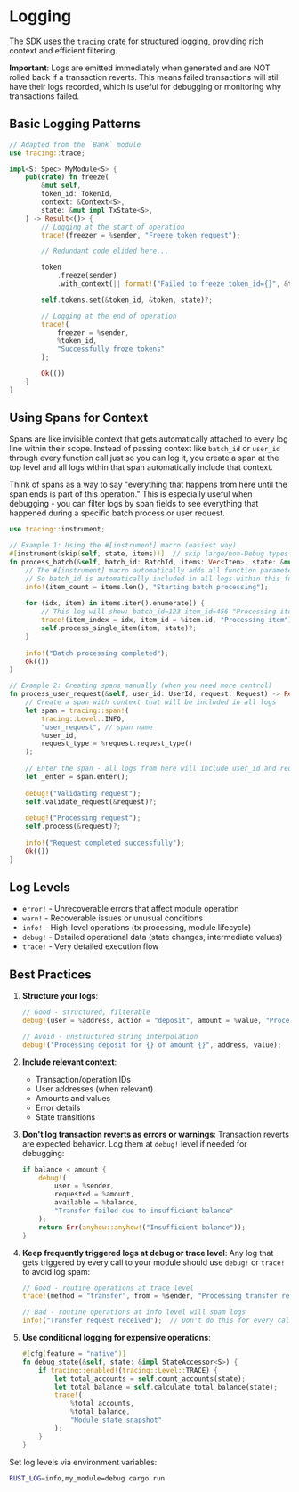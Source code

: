 # Logging

The SDK uses the [`tracing`](https://docs.rs/tracing/latest/tracing/) crate for structured logging, providing rich context and efficient filtering.

**Important**: Logs are emitted immediately when generated and are NOT rolled back if a transaction reverts. This means failed transactions will still have their logs recorded, which is useful for debugging or monitoring why transactions failed.

## Basic Logging Patterns

```rust
// Adapted from the `Bank` module
use tracing::trace;

impl<S: Spec> MyModule<S> {
    pub(crate) fn freeze(
        &mut self,
        token_id: TokenId,
        context: &Context<S>,
        state: &mut impl TxState<S>,
    ) -> Result<()> {
        // Logging at the start of operation
        trace!(freezer = %sender, "Freeze token request");

        // Redundant code elided here...

        token
            .freeze(sender)
            .with_context(|| format!("Failed to freeze token_id={}", &token_id))?;

        self.tokens.set(&token_id, &token, state)?;

        // Logging at the end of operation
        trace!(
            freezer = %sender,
            %token_id,
            "Successfully froze tokens"
        );

        Ok(())
    }
}
```

## Using Spans for Context

Spans are like invisible context that gets automatically attached to every log line within their scope. Instead of passing context like `batch_id` or `user_id` through every function call just so you can log it, you create a span at the top level and all logs within that span automatically include that context.

Think of spans as a way to say "everything that happens from here until the span ends is part of this operation." This is especially useful when debugging - you can filter logs by span fields to see everything that happened during a specific batch process or user request.

```rust
use tracing::instrument;

// Example 1: Using the #[instrument] macro (easiest way)
#[instrument(skip(self, state, items))]  // skip large/non-Debug types
fn process_batch(&self, batch_id: BatchId, items: Vec<Item>, state: &mut impl TxState<S>) -> Result<()> {
    // The #[instrument] macro automatically adds all function parameters (except skipped ones) to the span
    // So batch_id is automatically included in all logs within this function
    info!(item_count = items.len(), "Starting batch processing");
    
    for (idx, item) in items.iter().enumerate() {
        // This log will show: batch_id=123 item_id=456 "Processing item"
        trace!(item_index = idx, item_id = %item.id, "Processing item");
        self.process_single_item(item, state)?;
    }
    
    info!("Batch processing completed");
    Ok(())
}

// Example 2: Creating spans manually (when you need more control)
fn process_user_request(&self, user_id: UserId, request: Request) -> Result<()> {
    // Create a span with context that will be included in all logs
    let span = tracing::span!(
        tracing::Level::INFO,
        "user_request", // span name
        %user_id,
        request_type = %request.request_type()
    );
    
    // Enter the span - all logs from here will include user_id and request_type
    let _enter = span.enter();
    
    debug!("Validating request");
    self.validate_request(&request)?;
    
    debug!("Processing request");
    self.process(&request)?;
    
    info!("Request completed successfully");
    Ok(())
}
```

## Log Levels

- `error!` - Unrecoverable errors that affect module operation
- `warn!` - Recoverable issues or unusual conditions
- `info!` - High-level operations (tx processing, module lifecycle)
- `debug!` - Detailed operational data (state changes, intermediate values)
- `trace!` - Very detailed execution flow

## Best Practices

1. **Structure your logs**:
   ```rust
   // Good - structured, filterable
   debug!(user = %address, action = "deposit", amount = %value, "Processing deposit");
   
   // Avoid - unstructured string interpolation
   debug!("Processing deposit for {} of amount {}", address, value);
   ```

2. **Include relevant context**:
   - Transaction/operation IDs
   - User addresses (when relevant)
   - Amounts and values
   - Error details
   - State transitions

3. **Don't log transaction reverts as errors or warnings**:
   Transaction reverts are expected behavior. Log them at `debug!` level if needed for debugging:
   ```rust
   if balance < amount {
       debug!(
           user = %sender,
           requested = %amount,
           available = %balance,
           "Transfer failed due to insufficient balance"
       );
       return Err(anyhow::anyhow!("Insufficient balance"));
   }
   ```

4. **Keep frequently triggered logs at debug or trace level**:
   Any log that gets triggered by every call to your module should use `debug!` or `trace!` to avoid log spam:
   ```rust
   // Good - routine operations at trace level
   trace!(method = "transfer", from = %sender, "Processing transfer request");
   
   // Bad - routine operations at info level will spam logs
   info!("Transfer request received");  // Don't do this for every call
   ```

5. **Use conditional logging for expensive operations**:
   ```rust
   #[cfg(feature = "native")]
   fn debug_state(&self, state: &impl StateAccessor<S>) {
       if tracing::enabled!(tracing::Level::TRACE) {
           let total_accounts = self.count_accounts(state);
           let total_balance = self.calculate_total_balance(state);
           trace!(
               %total_accounts,
               %total_balance,
               "Module state snapshot"
           );
       }
   }
   ```

Set log levels via environment variables:
```bash
RUST_LOG=info,my_module=debug cargo run
```